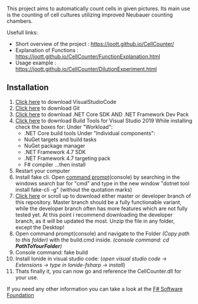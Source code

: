 This project aims to automatically count cells in given pictures. Its main use is the counting of
cell cultures utilizing improved Neubauer counting chambers.

Usefull links:

* Short overview of the project : https://joott.github.io/CellCounter/
* Explanation of Functions      : https://joott.github.io/CellCounter/FunctionExplanation.html
* Usage example                 : https://joott.github.io/CellCounter/DilutionExperiment.html



## Installation

1. [Click here](https://code.visualstudio.com/download) to download VisualStudioCode
2. [Click here](https://git-scm.com/download/win) to download Git
3. [Click here](https://dotnet.microsoft.com/download) to download .NET Core SDK AND .NET Framework Dev Pack
4. [Click here](https://visualstudio.microsoft.com/downloads/#build-tools-for-visual-studio-2017) to download Build Tools for Visual Studio 2019 
	While installing check the boxes for:
	Under "Workload":
	- .NET Core build tools
	Under "Individual components":
	- NuGet targets and build tasks
	- NuGet package manager
	- .NET Framework 4.7 SDK
	- .NET Framework 4.7 targeting pack
	- F# compiler
	...then install
5. Restart your computer
6. Install fake cli. Open [command prompt](https://en.wikipedia.org/wiki/Command-line_interface)(console) by searching in the windows search bar for "cmd" and type in the new window "dotnet tool install fake-cli -g" (without the quotation marks)
7. [Click here](https://github.com/Joott/CellCounter/archive/master.zip) or scroll up to download either master or developer branch of this repository.
	Master branch should be a fully functionable variant, while the developer branch often has more features which are not fully tested yet.
	At this point i recommend downloading the developer branch, as it will be updated the most.
	Unzip the file in any folder, except the Desktop!
8. Open command prompt(console) and navigate to the Folder _(Copy path to this folder)_ with the build.cmd inside. 
		_(console command: cd __PathToYourFolder__)_
9. Console command: fake build
10. Install Ionide in visual studio code:
	(_open visual studio code -> Extensions -> type in Ionide-fsharp -> install_)
11. Thats finally it, you can now go and reference the CellCounter.dll for your use.

If you need any other information you can take a look at the [F# Software Foundation](https://fsharp.org/)
